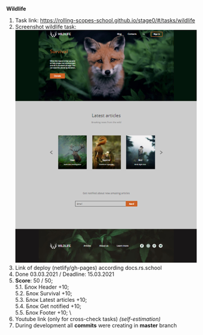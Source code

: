 **Wildlife**

1. Task link: https://rolling-scopes-school.github.io/stage0/#/tasks/wildlife
2. Screenshot wildlife task:
![](assets/images/screeshot.PNG)
3. Link of deploy (netlify/gh-pages) according docs.rs.school
4. Done 03.03.2021 / Deadline: 15.03.2021
5. **Score**: 50 / 50; \
  5.1. Блок Header +10; \
  5.2. Блок Survival +10; \
  5.3. Блок Latest articles +10; \
  5.4. Блок Get notified +10; \
  5.5. Блок Footer +10; \
6. Youtube link (only for cross-check tasks) *(self-estimation)*
7. During development all **commits** were creating in **master** branch